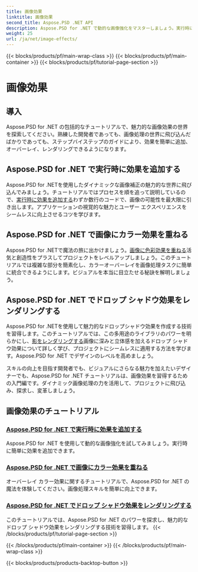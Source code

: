 ```yaml
---
title: 画像効果
linktitle: 画像効果
second_title: Aspose.PSD .NET API
description: Aspose.PSD for .NET で動的な画像強化をマスターしましょう。実行時に魅力的な効果を追加、オーバーレイ、レンダリングするチュートリアルで、画像処理のレベルを高めましょう。
weight: 25
url: /ja/net/image-effects/
---
```


{{< blocks/products/pf/main-wrap-class >}}
{{< blocks/products/pf/main-container >}}
{{< blocks/products/pf/tutorial-page-section >}}

# 画像効果


## 導入

Aspose.PSD for .NET の包括的なチュートリアルで、魅力的な画像効果の世界を探索してください。熟練した開発者であっても、画像処理の世界に飛び込んだばかりであっても、ステップバイステップのガイドにより、効果を簡単に追加、オーバーレイ、レンダリングできるようになります。

## Aspose.PSD for .NET で実行時に効果を追加する

Aspose.PSD for .NETを使用したダイナミックな画像補正の魅力的な世界に飛び込んでみましょう。チュートリアルではプロセスを順を追って説明しているので、[実行時に効果を追加する](./add-effect-runtime/)わずか数行のコードで、画像の可能性を最大限に引き出します。アプリケーションの視覚的な魅力とユーザー エクスペリエンスをシームレスに向上させるコツを学びます。

## Aspose.PSD for .NET で画像にカラー効果を重ねる

Aspose.PSD for .NETで魔法の旅に出かけましょう。[画像に色彩効果を重ねる](./overlay-color-effect/)活気と創造性をプラスしてプロジェクトをレベルアップしましょう。このチュートリアルでは複雑な部分を簡素化し、カラーオーバーレイを画像処理タスクに簡単に統合できるようにします。ビジュアルを本当に目立たせる秘訣を解明しましょう。

## Aspose.PSD for .NET でドロップ シャドウ効果をレンダリングする

Aspose.PSD for .NETを使用して魅力的なドロップシャドウ効果を作成する技術を習得します。このチュートリアルでは、この多用途のライブラリのパワーを明らかにし、[影をレンダリングする](./render-drop-shadow/)画像に深みと立体感を加えるドロップ シャドウ効果について詳しく学び、プロジェクトにシームレスに適用する方法を学びます。Aspose.PSD for .NET でデザインのレベルを高めましょう。

スキルの向上を目指す開発者でも、ビジュアルにさらなる魅力を加えたいデザイナーでも、Aspose.PSD for .NET チュートリアルは、画像効果を習得するための入門編です。ダイナミック画像処理の力を活用して、プロジェクトに飛び込み、探求し、変革しましょう。


## 画像効果のチュートリアル
### [Aspose.PSD for .NET で実行時に効果を追加する](./add-effect-runtime/)
Aspose.PSD for .NET を使用して動的な画像強化を試してみましょう。実行時に簡単に効果を追加できます。
### [Aspose.PSD for .NET で画像にカラー効果を重ねる](./overlay-color-effect/)
オーバーレイ カラー効果に関するチュートリアルで、Aspose.PSD for .NET の魔法を体験してください。画像処理スキルを簡単に向上できます。
### [Aspose.PSD for .NET でドロップ シャドウ効果をレンダリングする](./render-drop-shadow/)
このチュートリアルでは、Aspose.PSD for .NET のパワーを探求し、魅力的なドロップ シャドウ効果をレンダリングする技術を習得します。
{{< /blocks/products/pf/tutorial-page-section >}}

{{< /blocks/products/pf/main-container >}}
{{< /blocks/products/pf/main-wrap-class >}}

{{< blocks/products/products-backtop-button >}}
